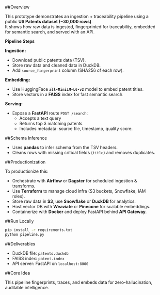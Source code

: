 
##Overview

This prototype demonstrates an ingestion + traceability pipeline using a public **US Patents dataset (~30,000 rows)**.  
It shows how raw data is ingested, fingerprinted for traceability, embedded for semantic search, and served with an API.


**Pipeline Steps**

**Ingestion:**  
- Download public patents data (TSV).
- Store raw data and cleaned data in DuckDB.
- Add `source_fingerprint` column (SHA256 of each row).

**Embedding:**  
- Use HuggingFace **`all-MiniLM-L6-v2`** model to embed patent titles.
- Store vectors in a **FAISS** index for fast semantic search.

**Serving:**  
- Expose a **FastAPI** route `POST /search`:
  - Accepts a text query
  - Returns top 3 matching patents
  - Includes metadata: source file, timestamp, quality score.


##Schema Inference

- Uses **pandas** to infer schema from the TSV headers.
- Cleans rows with missing critical fields (`title`) and removes duplicates.


##Productionization

To productionize this:
- Orchestrate with **Airflow** or **Dagster** for scheduled ingestion & transforms.
- Use **Terraform** to manage cloud infra (S3 buckets, Snowflake, IAM roles).
- Store raw data in **S3**, use **Snowflake** or **DuckDB** for analytics.
- Host vector DB with **Weaviate** or **Pinecone** for scalable embeddings.
- Containerize with **Docker** and deploy FastAPI behind **API Gateway**.


##Run Locally

```bash
pip install -r requirements.txt
python pipeline.py
```

##Deliverables

- DuckDB file: `patents.duckdb`
- FAISS index: `patent.index`
- API server: FastAPI on `localhost:8000`

##Core Idea

This pipeline fingerprints, traces, and embeds data for zero-hallucination, auditable intelligence.

